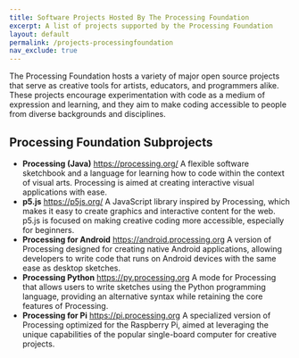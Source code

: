 ```yaml
---
title: Software Projects Hosted By The Processing Foundation
excerpt: A list of projects supported by the Processing Foundation
layout: default
permalink: /projects-processingfoundation
nav_exclude: true
---
```


The Processing Foundation hosts a variety of major open source projects that serve as creative tools for artists, educators, and programmers alike. These projects encourage experimentation with code as a medium of expression and learning, and they aim to make coding accessible to people from diverse backgrounds and disciplines.

<h2>Processing Foundation Subprojects</h2>

- **Processing (Java)**
  https://processing.org/
  A flexible software sketchbook and a language for learning how to code within the context of visual arts. Processing is aimed at creating interactive visual applications with ease.
- **p5.js**
  https://p5js.org/
  A JavaScript library inspired by Processing, which makes it easy to create graphics and interactive content for the web. p5.js is focused on making creative coding more accessible, especially for beginners.
- **Processing for Android**
  https://android.processing.org
  A version of Processing designed for creating native Android applications, allowing developers to write code that runs on Android devices with the same ease as desktop sketches.
- **Processing Python**
  https://py.processing.org
  A mode for Processing that allows users to write sketches using the Python programming language, providing an alternative syntax while retaining the core features of Processing.
- **Processing for Pi**
  https://pi.processing.org
  A specialized version of Processing optimized for the Raspberry Pi, aimed at leveraging the unique capabilities of the popular single-board computer for creative projects.
